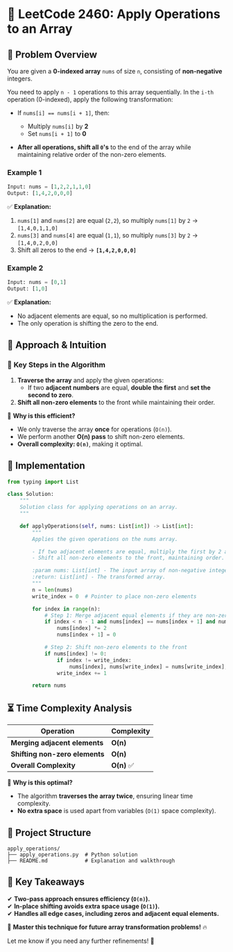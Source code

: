 # 🔢 **LeetCode 2460: Apply Operations to an Array**  

## 📌 **Problem Overview**  

You are given a **0-indexed array** `nums` of size `n`, consisting of **non-negative** integers.  

You need to apply `n - 1` operations to this array sequentially. In the `i-th` operation (0-indexed), apply the following transformation:  

- If `nums[i] == nums[i + 1]`, then:
  - Multiply `nums[i]` by **2**
  - Set `nums[i + 1]` to **0**  

- **After all operations, shift all `0`'s** to the end of the array while maintaining relative order of the non-zero elements.

### **Example 1**  
```python
Input: nums = [1,2,2,1,1,0]
Output: [1,4,2,0,0,0]
```
✅ **Explanation:**  
1. `nums[1]` and `nums[2]` are equal (`2,2`), so multiply `nums[1]` by `2` → `[1,4,0,1,1,0]`  
2. `nums[3]` and `nums[4]` are equal (`1,1`), so multiply `nums[3]` by `2` → `[1,4,0,2,0,0]`  
3. Shift all zeros to the end → **`[1,4,2,0,0,0]`**  

### **Example 2**  
```python
Input: nums = [0,1]
Output: [1,0]
```
✅ **Explanation:**  
- No adjacent elements are equal, so no multiplication is performed.  
- The only operation is shifting the zero to the end.  

## 🚀 **Approach & Intuition**  

### 🔹 **Key Steps in the Algorithm**  
1. **Traverse the array** and apply the given operations:
   - If two **adjacent numbers** are equal, **double the first** and **set the second to zero**.  
2. **Shift all non-zero elements** to the front while maintaining their order.  

📌 **Why is this efficient?**  
- We only traverse the array **once** for operations (`O(n)`).  
- We perform another **O(n) pass** to shift non-zero elements.  
- **Overall complexity: `O(n)`**, making it optimal.  

## 📝 **Implementation**  

```python
from typing import List

class Solution:
    """
    Solution class for applying operations on an array.
    """

    def applyOperations(self, nums: List[int]) -> List[int]:
        """
        Applies the given operations on the nums array.

        - If two adjacent elements are equal, multiply the first by 2 and set the second to 0.
        - Shift all non-zero elements to the front, maintaining order.

        :param nums: List[int] - The input array of non-negative integers.
        :return: List[int] - The transformed array.
        """
        n = len(nums)
        write_index = 0  # Pointer to place non-zero elements

        for index in range(n):
            # Step 1: Merge adjacent equal elements if they are non-zero
            if index < n - 1 and nums[index] == nums[index + 1] and nums[index] != 0:
                nums[index] *= 2
                nums[index + 1] = 0

            # Step 2: Shift non-zero elements to the front
            if nums[index] != 0:
                if index != write_index:
                    nums[index], nums[write_index] = nums[write_index], nums[index]
                write_index += 1

        return nums
```

## ⏳ **Time Complexity Analysis**  

| Operation | Complexity |
|-----------|------------|
| **Merging adjacent elements** | **O(n)** |
| **Shifting non-zero elements** | **O(n)** |
| **Overall Complexity** | **O(n)** ✅ |

🔹 **Why is this optimal?**  
- The algorithm **traverses the array twice**, ensuring linear time complexity.  
- **No extra space** is used apart from variables (`O(1)` space complexity).  

## 📂 **Project Structure**  

```
apply_operations/
├── apply_operations.py  # Python solution
├── README.md            # Explanation and walkthrough
```

## 🎯 **Key Takeaways**  
✔ **Two-pass approach ensures efficiency (`O(n)`).**  
✔ **In-place shifting avoids extra space usage (`O(1)`).**  
✔ **Handles all edge cases, including zeros and adjacent equal elements.**  

🚀 **Master this technique for future array transformation problems!** 🔥  


Let me know if you need any further refinements! 🚀